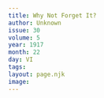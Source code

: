 ```yaml
---
title: Why Not Forget It?
author: Unknown
issue: 30
volume: 5
year: 1917
month: 22
day: VI
tags:
layout: page.njk
image:
---
```



